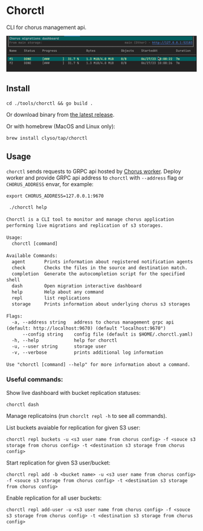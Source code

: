 # Chorctl
CLI for chorus management api.

![chorctl.png](../../docs/media/chorctl.png)

## Install
```shell
cd ./tools/chorctl && go build .
```
Or download binary from [the latest release](https://github.com/clyso/chorus/releases).

Or with homebrew (MacOS and Linux only):
```shell
brew install clyso/tap/chorctl
```

## Usage

`chorctl` sends requests to GRPC api hosted by [Chorus worker](../../service/worker). 
Deploy worker and provide GRPC api address to `chorctl` with `--address` flag or `CHORUS_ADDRESS` envar, for example:
```shell
export CHORUS_ADDRESS=127.0.0.1:9670
```

```shell
 ./chorctl help
 
Chorctl is a CLI tool to monitor and manage chorus application
performing live migrations and replication of s3 storages.

Usage:
  chorctl [command]

Available Commands:
  agent       Prints information about registered notification agents
  check       Checks the files in the source and destination match.
  completion  Generate the autocompletion script for the specified shell
  dash        Open migration interactive dashboard
  help        Help about any command
  repl        list replications
  storage     Prints information about underlying chorus s3 storages

Flags:
  -a, --address string   address to chorus management grpc api (default: http://localhost:9670) (default "localhost:9670")
      --config string    config file (default is $HOME/.chorctl.yaml)
  -h, --help             help for chorctl
  -u, --user string      storage user
  -v, --verbose          prints additional log information

Use "chorctl [command] --help" for more information about a command.
```

### Useful commands:
Show live dashboard with bucket replication statuses:
```shell
chorctl dash
```
Manage replicatoins (run `chorclt repl -h` to see all commands).

List buckets avaiable for replication for given S3 user:
```shell
chorctl repl buckets -u <s3 user name from chorus config> -f <souce s3 storage from chorus config> -t <destination s3 storage from chorus config>
```
Start replication for given S3 user/bucket:
```shell
chorctl repl add -b <bucket name> -u <s3 user name from chorus config> -f <souce s3 storage from chorus config> -t <destination s3 storage from chorus config>
```
Enable replication for all user buckets:
```shell
chorctl repl add-user -u <s3 user name from chorus config> -f <souce s3 storage from chorus config> -t <destination s3 storage from chorus config>
```
